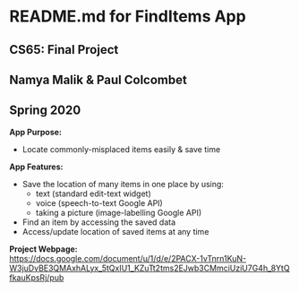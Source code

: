 # README.md for FindItems App  
## CS65: Final Project  
## Namya Malik & Paul Colcombet  
## Spring 2020

**App Purpose:**  
* Locate commonly-misplaced items easily & save time  

**App Features:** 
* Save the location of many items in one place by using:
	* text (standard edit-text widget)
	* voice (speech-to-text Google API)
	* taking a picture (image-labelling Google API)
* Find an item by accessing the saved data
* Access/update location of saved items at any time

**Project Webpage:**    
https://docs.google.com/document/u/1/d/e/2PACX-1vTnrn1KuN-W3juDvBE3QMAxhALyx_5tQxIU1_KZuTt2tms2EJwb3CMmciUziU7G4h_8YtQfkauKpsRj/pub

